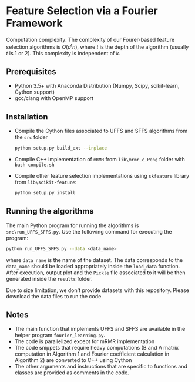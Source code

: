 # Feature Selection via a Fourier Framework

Computation complexity: The complexity of our Fourer-based feature selection algorithms is $O(d^t n),$ where $t$ is the depth of the algorithm (usually $t$ is 1 or 2). This complexity is independent of $k$.

## Prerequisites

* Python 3.5+ with Anaconda Distribution (Numpy, Scipy, scikit-learn, Cython support)
* gcc/clang with OpenMP support

## Installation

* Compile the Cython files associated to UFFS and SFFS algorithms from the `src` folder

    ```bash
    python setup.py build_ext --inplace
    ```
* Compile C++ implementation of `mRMR` from `lib\mrmr_c_Peng` folder with `bash compile.sh`
* Compile other feature selection implementations using `skfeature` library from `lib\scikit-feature`:

    ```bash
    python setup.py install
    ```

## Running the algorithms

The main Python program for running the algorithms is `src\run_UFFS_SFFS.py`. Use the following command for executing the program:

```bash
python run_UFFS_SFFS.py --data <data_name>
```
where `data_name` is the name of the dataset. The data corresponds to the `data_name` should be loaded appropriately inside the `load_data` function. After execution, output plot and the `Pickle` file associated to it will be then generated inside the `results` folder.


Due to size limitation, we don't provide datasets with this repository. Please download the data files to run the code.

## Notes

* The main function that implements UFFS and SFFS are available in the helper program `fourier_learning.py`.
* The code is parallelized except for mRMR implementation
* The code snippets that require heavy computations (B and A matrix computation in Algorithm 1 and Fourier coefficient calculation in Algorithm 2) are converted to C++ using Cython
* The other arguments and instructions that are specific to functions and classes are provided as comments in the code.
